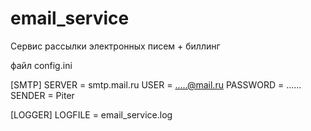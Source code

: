 # email_service

Сервис рассылки электронных писем + биллинг

файл config.ini


[SMTP]
SERVER = smtp.mail.ru
USER = .....@mail.ru
PASSWORD = ......
SENDER = Piter


[LOGGER]
LOGFILE = email_service.log
